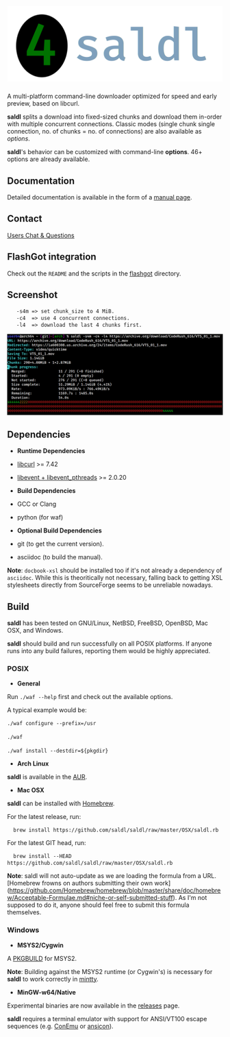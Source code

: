 # ![saldl banner](https://raw.githubusercontent.com/saldl/misc/master/saldl_banner_alpha.png)

A multi-platform command-line downloader optimized for speed and early
preview, based on libcurl.

**saldl** splits a download into fixed-sized chunks and download
them in-order with multiple concurrent connections. Classic modes
(single chunk single connection, no. of chunks = no. of connections)
are also available as *options*.

**saldl**'s behavior can be customized with command-line **options**.
46+ options are already available.

## Documentation

Detailed documentation is available in the form of
a [manual page](https://saldl.github.io/saldl.1.html).

## Contact

[Users Chat & Questions](https://github.com/saldl/saldl/issues/4)

## FlashGot integration

 Check out the `README` and the scripts in the [flashgot](flashgot/)
 directory.

## Screenshot

```
   -s4m => set chunk_size to 4 MiB.
   -c4  => use 4 concurrent connections.
   -l4  => download the last 4 chunks first.
```

![saldl screenshot](https://raw.githubusercontent.com/saldl/misc/master/saldl.png)

## Dependencies

 * **Runtime Dependencies**

  * [libcurl](https://github.com/bagder/curl) >= 7.42
  * [libevent + libevent_pthreads](https://github.com/libevent/libevent) >= 2.0.20

 * **Build Dependencies**

  * GCC or Clang
  * python (for waf)

 * **Optional Build Dependencies**

  * git (to get the current version).
  * asciidoc (to build the manual).

  **Note**: `docbook-xsl` should be installed too if it's not already
            a dependency of `asciidoc`. While this is theoritically not
            necessary, falling back to getting XSL stylesheets directly
            from SourceForge seems to be unreliable nowadays.

## Build

  **saldl** has been tested on GNU/Linux, NetBSD, FreeBSD, OpenBSD, Mac OSX, and Windows.

  **saldl** should build and run successfully on all POSIX platforms.
  If anyone runs into any build failures, reporting them would be highly
  appreciated.

### POSIX

 * **General**

  Run `./waf --help` first and check out the available options.

  A typical example would be:

  ```
  ./waf configure --prefix=/usr

  ./waf

  ./waf install --destdir=${pkgdir}
  ```

 * **Arch Linux**

  **saldl** is available in the [AUR](https://aur.archlinux.org/packages/saldl-git).

 * **Mac OSX**

  **saldl** can be installed with [Homebrew](http://brew.sh).

  For the latest release, run:

      brew install https://github.com/saldl/saldl/raw/master/OSX/saldl.rb

  For the latest GIT head, run:

      brew install --HEAD https://github.com/saldl/saldl/raw/master/OSX/saldl.rb

  **Note**: saldl will not auto-update as we are loading the formula from a URL.
            [Homebrew frowns on authors submitting their own work]
            (https://github.com/Homebrew/homebrew/blob/master/share/doc/homebrew/Acceptable-Formulae.md#niche-or-self-submitted-stuff).
            As I'm not supposed to do it, anyone should feel free to submit
            this formula themselves.

### Windows

 * **MSYS2/Cygwin**

  A [PKGBUILD](MSYS2/PKGBUILD) for MSYS2.

  **Note**: Building against the MSYS2 runtime (or Cygwin's) is
            necessary for **saldl** to work correctly in
            [mintty](https://github.com/mintty/mintty).

 * **MinGW-w64/Native**

  Experimental binaries are now available in
  the [releases](https://github.com/saldl/saldl/releases) page.

  **saldl** requires a terminal emulator with support for ANSI/VT100
  escape sequences (e.g. [ConEmu](https://github.com/Maximus5/ConEmu)
  or [ansicon](https://github.com/adoxa/ansicon)).

